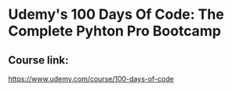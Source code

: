 # Udemy's 100 Days Of Code: The Complete Pyhton Pro Bootcamp

## Course link:
https://www.udemy.com/course/100-days-of-code

